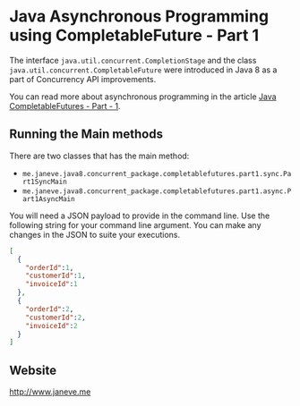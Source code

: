 # Java Asynchronous Programming  using CompletableFuture - Part 1
The interface `java.util.concurrent.CompletionStage` and the class `java.util.concurrent.CompletableFuture` were introduced in Java 8 as a part of Concurrency API improvements.

You can read more about asynchronous programming in the article [Java CompletableFutures - Part - 1](https://www.janeve.me/software-programming).

## Running the Main methods
There are two classes that has the main method:
* `me.janeve.java8.concurrent_package.completablefutures.part1.sync.Part1SyncMain`
* `me.janeve.java8.concurrent_package.completablefutures.part1.async.Part1AsyncMain`

You will need a JSON payload to provide in the command line. Use the following string for your command line argument. You can make any changes in the JSON to suite your executions.
```json
[
  {
    "orderId":1,
    "customerId":1,
    "invoiceId":1
  },
  {
    "orderId":2,
    "customerId":2,
    "invoiceId":2
  }
]
```

## Website
http://www.janeve.me